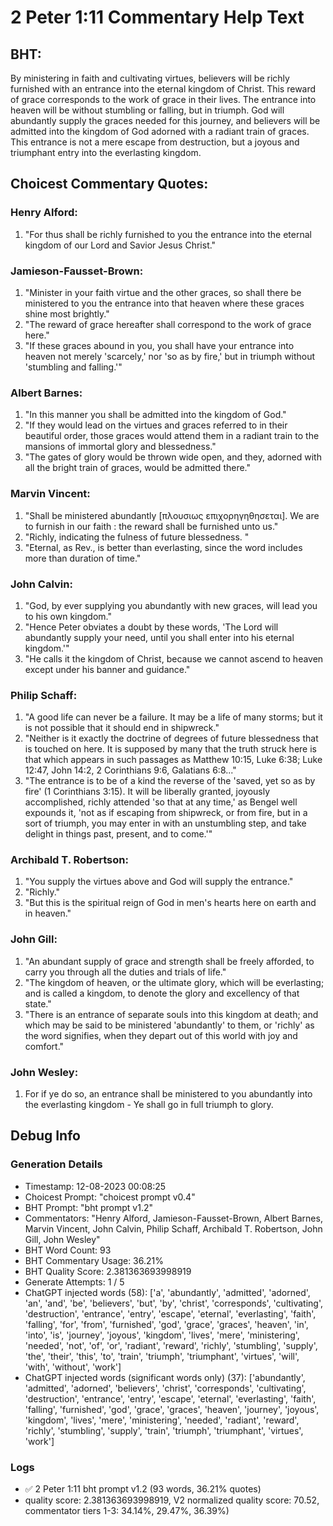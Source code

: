 # 2 Peter 1:11 Commentary Help Text

## BHT:
By ministering in faith and cultivating virtues, believers will be richly furnished with an entrance into the eternal kingdom of Christ. This reward of grace corresponds to the work of grace in their lives. The entrance into heaven will be without stumbling or falling, but in triumph. God will abundantly supply the graces needed for this journey, and believers will be admitted into the kingdom of God adorned with a radiant train of graces. This entrance is not a mere escape from destruction, but a joyous and triumphant entry into the everlasting kingdom.

## Choicest Commentary Quotes:
### Henry Alford:
1. "For thus shall be richly furnished to you the entrance into the eternal kingdom of our Lord and Savior Jesus Christ."

### Jamieson-Fausset-Brown:
1. "Minister in your faith virtue and the other graces, so shall there be ministered to you the entrance into that heaven where these graces shine most brightly."
2. "The reward of grace hereafter shall correspond to the work of grace here."
3. "If these graces abound in you, you shall have your entrance into heaven not merely 'scarcely,' nor 'so as by fire,' but in triumph without 'stumbling and falling.'"

### Albert Barnes:
1. "In this manner you shall be admitted into the kingdom of God."
2. "If they would lead on the virtues and graces referred to in their beautiful order, those graces would attend them in a radiant train to the mansions of immortal glory and blessedness."
3. "The gates of glory would be thrown wide open, and they, adorned with all the bright train of graces, would be admitted there."

### Marvin Vincent:
1. "Shall be ministered abundantly [πλουσιως επιχορηγηθησεται]. We are to furnish in our faith : the reward shall be furnished unto us." 
2. "Richly, indicating the fulness of future blessedness. "
3. "Eternal, as Rev., is better than everlasting, since the word includes more than duration of time."

### John Calvin:
1. "God, by ever supplying you abundantly with new graces, will lead you to his own kingdom."
2. "Hence Peter obviates a doubt by these words, 'The Lord will abundantly supply your need, until you shall enter into his eternal kingdom.'"
3. "He calls it the kingdom of Christ, because we cannot ascend to heaven except under his banner and guidance."

### Philip Schaff:
1. "A good life can never be a failure. It may be a life of many storms; but it is not possible that it should end in shipwreck."
2. "Neither is it exactly the doctrine of degrees of future blessedness that is touched on here. It is supposed by many that the truth struck here is that which appears in such passages as Matthew 10:15, Luke 6:38; Luke 12:47, John 14:2, 2 Corinthians 9:6, Galatians 6:8..."
3. "The entrance is to be of a kind the reverse of the 'saved, yet so as by fire' (1 Corinthians 3:15). It will be liberally granted, joyously accomplished, richly attended 'so that at any time,' as Bengel well expounds it, 'not as if escaping from shipwreck, or from fire, but in a sort of triumph, you may enter in with an unstumbling step, and take delight in things past, present, and to come.'"

### Archibald T. Robertson:
1. "You supply the virtues above and God will supply the entrance."
2. "Richly."
3. "But this is the spiritual reign of God in men's hearts here on earth and in heaven."

### John Gill:
1. "An abundant supply of grace and strength shall be freely afforded, to carry you through all the duties and trials of life."
2. "The kingdom of heaven, or the ultimate glory, which will be everlasting; and is called a kingdom, to denote the glory and excellency of that state."
3. "There is an entrance of separate souls into this kingdom at death; and which may be said to be ministered 'abundantly' to them, or 'richly' as the word signifies, when they depart out of this world with joy and comfort."

### John Wesley:
1. For if ye do so, an entrance shall be ministered to you abundantly into the everlasting kingdom - Ye shall go in full triumph to glory.



## Debug Info
### Generation Details
- Timestamp: 12-08-2023 00:08:25
- Choicest Prompt: "choicest prompt v0.4"
- BHT Prompt: "bht prompt v1.2"
- Commentators: "Henry Alford, Jamieson-Fausset-Brown, Albert Barnes, Marvin Vincent, John Calvin, Philip Schaff, Archibald T. Robertson, John Gill, John Wesley"
- BHT Word Count: 93
- BHT Commentary Usage: 36.21%
- BHT Quality Score: 2.381363693998919
- Generate Attempts: 1 / 5
- ChatGPT injected words (58):
	['a', 'abundantly', 'admitted', 'adorned', 'an', 'and', 'be', 'believers', 'but', 'by', 'christ', 'corresponds', 'cultivating', 'destruction', 'entrance', 'entry', 'escape', 'eternal', 'everlasting', 'faith', 'falling', 'for', 'from', 'furnished', 'god', 'grace', 'graces', 'heaven', 'in', 'into', 'is', 'journey', 'joyous', 'kingdom', 'lives', 'mere', 'ministering', 'needed', 'not', 'of', 'or', 'radiant', 'reward', 'richly', 'stumbling', 'supply', 'the', 'their', 'this', 'to', 'train', 'triumph', 'triumphant', 'virtues', 'will', 'with', 'without', 'work']
- ChatGPT injected words (significant words only) (37):
	['abundantly', 'admitted', 'adorned', 'believers', 'christ', 'corresponds', 'cultivating', 'destruction', 'entrance', 'entry', 'escape', 'eternal', 'everlasting', 'faith', 'falling', 'furnished', 'god', 'grace', 'graces', 'heaven', 'journey', 'joyous', 'kingdom', 'lives', 'mere', 'ministering', 'needed', 'radiant', 'reward', 'richly', 'stumbling', 'supply', 'train', 'triumph', 'triumphant', 'virtues', 'work']

### Logs
- ✅ 2 Peter 1:11 bht prompt v1.2 (93 words, 36.21% quotes)
- quality score: 2.381363693998919, V2 normalized quality score: 70.52, commentator tiers 1-3: 34.14%, 29.47%, 36.39%)
